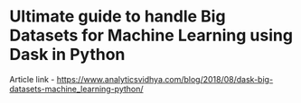 # Ultimate guide to handle Big Datasets for Machine Learning using Dask in Python

Article link - https://www.analyticsvidhya.com/blog/2018/08/dask-big-datasets-machine_learning-python/
